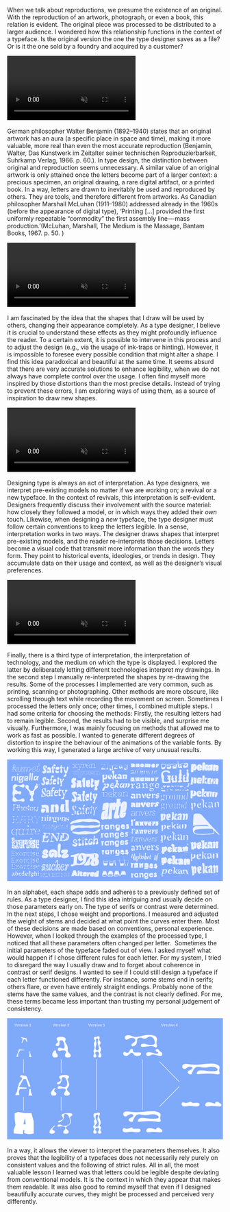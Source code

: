 When we talk about reproductions, we presume the existence of an original. With the reproduction of an artwork, photograph, or even a book, this relation is evident. The original piece was processed to be distributed to a larger audience. I wondered how this relationship functions in the context of a typeface. Is the original version the one the type designer saves as a file? Or is it the one sold by a foundry and acquired by a customer? 

<video src="video1.mp4" controls autoplay playsinline muted loop></video>


German philosopher Walter Benjamin (1892–1940) states that an original artwork has an aura (a specific place in space and time), making it more valuable, more real than even the most accurate reproduction (Benjamin, Walter, Das Kunstwerk im Zeitalter seiner technischen Reproduzierbarkeit, Suhrkamp Verlag, 1966. p. 60.). In type design, the distinction between original and reproduction seems unnecessary. A similar value of an original artwork is only attained once the letters become part of a larger context: a precious specimen, an original drawing, a rare digital artifact, or a printed book. 
In a way, letters are drawn to inevitably be used and reproduced by others. They are tools, and therefore different from artworks. As Canadian philosopher Marshall McLuhan (1911–1980) addressed already in the 1960s (before the appearance of digital type), ‘Printing […] provided the first uniformly repeatable “commodity” the first assembly line — mass production.’(McLuhan, Marshall, The Medium is the Massage, Bantam Books, 1967. p. 50. )

<video src="video2.mp4" controls autoplay playsinline muted loop></video>  


I am fascinated by the idea that the shapes that I draw will be used by others, changing their appearance completely. As a type designer, I believe it is crucial to understand these effects as they might profoundly influence the reader. To a certain extent, it is possible to intervene in this process and to adjust the design (e.g., via the usage of ink-traps or hinting). However, it is impossible to foresee every possible condition that might alter a shape. I find this idea paradoxical and beautiful at the same time. It seems absurd that there are very accurate solutions to enhance legibility, when we do not always have complete control over the usage. I often find myself more inspired by those distortions than the most precise details. Instead of trying to prevent these errors, I am exploring ways of using them, as a source of inspiration to draw new shapes. 

<video src="video3.mp4" controls autoplay playsinline muted loop></video> 


Designing type is always an act of interpretation. As type designers, we interpret pre-existing models no matter if we are working on; a revival or a new typeface. In the context of revivals, this interpretation is self-evident. Designers frequently discuss their involvement with the source material: how closely they followed a model, or in which ways they added their *own* touch. Likewise, when designing a *new* typeface, the type designer must follow certain conventions to keep the letters legible. In a sense, interpretation works in two ways. The designer draws shapes that interpret pre-existing models, and the reader re-interprets those decisions. Letters become a visual code that transmit more information than the words they form. They point to historical events, ideologies, or trends in design. They accumulate data on their usage and context, as well as the designer’s visual preferences. 

<video src="video4.mp4" controls autoplay playsinline muted loop></video> 


Finally, there is a third type of interpretation, the interpretation of technology, and the medium on which the type is displayed. 
I explored the latter by deliberately letting different technologies interpret my drawings. In the second step I manually re-interpreted the shapes by re-drawing the results. Some of the processes I implemented are very common, such as printing, scanning or photographing. Other methods are more obscure, like scrolling through text while recording the movement on screen. Sometimes I processed the letters only once; other times, I combined multiple steps. I had some criteria for choosing the methods: Firstly, the resulting letters had to remain legible. Second, the results had to be visible, and surprise me visually. Furthermore, I was mainly focusing on methods that allowed me to work as fast as possible. I wanted to generate different degrees of distortion to inspire the behaviour of the animations of the variable fonts. By working this way, I generated a large archive of very unusual results. 

![](celine-hurka-process-1.png)

In an alphabet, each shape adds and adheres to a previously defined set of rules. As a type designer, I find this idea intriguing and usually decide on those parameters early on. The type of serifs or contrast were determined. In the next steps, I chose weight and proportions. I measured and adjusted the weight of stems and decided at what point the curves enter them. Most of these decisions are made based on conventions, personal experience. 
However, when I looked through the examples of the processed type, I noticed that all these parameters often changed per letter.  Sometimes the initial parameters of the typeface faded out of view. I asked myself what would happen if I chose different rules for each letter. For my system, I tried to disregard the way I usually draw and to forget about coherence in contrast or serif designs. I wanted to see if I could still design a typeface if each letter functioned differently. For instance, some stems end in serifs; others flare, or even have entirely straight endings. Probably none of the stems have the same values, and the contrast is not clearly defined. For me, these terms became less important than trusting my personal judgement of consistency. 

![](celine-hurka-process-2.png)

In a way, it allows the viewer to interpret the parameters themselves. It also proves that the legibility of a typefaces does not necessarily rely purely on consistent values and the following of strict rules. 
All in all, the most valuable lesson I learned was that letters could be legible despite deviating from conventional models. It is the context in which they appear that makes them readable. It was also good to remind myself that even if I designed beautifully accurate curves, they might be processed and perceived very differently. 